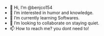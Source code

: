 - 👋 Hi, I’m @benjco154
- 👀 I’m interested in humor and knowledge.
- 🌱 I’m currently learning Softwares.
- 💞️ I’m looking to collaborate on staying quiet.
- 📫 How to reach me? you dont need to!

<!---
benjco154/benjco154 is a ✨ special ✨ repository because its `README.md` (this file) appears on your GitHub profile.
You can click the Preview link to take a look at your changes.
--->
